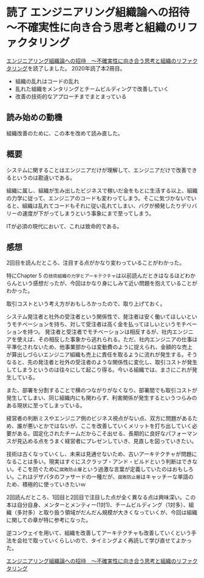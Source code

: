 # 読了 エンジニアリング組織論への招待　～不確実性に向き合う思考と組織のリファクタリング

[エンジニアリング組織論への招待　～不確実性に向き合う思考と組織のリファクタリング](https://amzn.to/2QoYAA6)を読了しました。
2020年読了本2冊目。
	
* 組織の乱れはコードの乱れ
* 乱れた組織をメンタリングとチームビルディングで改善していく
* 改善の技術的なアプローチまでまとまっている

## 読み始めの動機

組織改善のために、この本を改めて読み直した。

## 概要

システムに関することはエンジニアだけが理解して、エンジニアだけで改善できるというのは勘違いである。

組織に属し、組織が生み出したビジネスで稼いだ金をもとに生活する以上、組織の力学に従って、エンジニアのコードも変わってしまう。そこに気づかないでいると、組織は乱れてコードもそれに従い乱れてしまい、バグが頻発したりデリバリーの速度が下がってしまうという事象にまで至ってしまう。

ITが必須の現代において、これは致命的である。

## 感想

2回目を読んだところ、注目する点がかなり変わっていることがわかった。

特にChapter 5 の`技術組織の力学とアーキテクチャ`は以前読んだときはなるほどわからんという感想だったが、今回はかなり身にしみて近い問題を抱えていることがわかった。

取引コストという考え方がおもしろかったので、取り上げておく。

システム発注者と社外の受注者という関係性で、発注者は安く働いてほしいというモチベーションを持ち、対して受注者は高く金を払ってほしいというモチベーションを持つ。
発注者と受注者でモチベーションは相反するが、社内エンジニアを使えば、その相反した事象から逃れられる。ただ、社内エンジニアの仕事は平準化されないため、他事業部からは変動費のように捉えられ、金額的な売上が算出しづらいエンジニア組織も売上に責任を取るように流れが発生する。そうなると、先の発注者と社外の受注者のような関係性に変化し、取引コストが発生してしまうというのは往々にして起こり得る。今いる組織では、まさにこれが発生している。

また、部署を分割することで横のつながりがなくなり、部署間でも取引コストが発生してしまい、同じ組織内にも関わらず、利害関係が発生するというつらみのある現状に至ってしまっている。

経営者の判断ミスやエンジニア側のビジネス視点がない点、双方に問題があるため、誰が悪いとかではないが、ここを改善していくメリットを打ち出していく必要がある。固定化されたチームだからこそ出せる、長期的に良好なパフォーマンスが見込める点をうまく経営者にプレゼンしていき、見直しを図っていきたい。

技術は古くなっていくし、未来は見通せないため、古いアーキテクチャが問題になることは多い。現実はすぐにスクラップ・アンド・ビルドという判断はできない。そこを防ぐために`腐敗防止層`という過激な言葉が定義していたのはおもしろい。これはデザパタのファサードの一種だが、`腐敗防止層`はキャッチーな単語のため、積極的に使っていきたいｗ

2回読んだところ、1回目と2回目で注目した点が全く異なる点は興味深い。この本は自分自身、メンターとメンティー(1対1)、チームビルディング（1対多）、組織（多対多）と取り扱う領域がだんだん規模が大きくなっていくが、今回は組織に関しての章が特に参考になった。

逆コンウェイを用いて、組織を改善してアーキテクチャも改善していくという手法を会社で取っていくらしいので、タイミングよく再読して学び直せてよかった。

[エンジニアリング組織論への招待　～不確実性に向き合う思考と組織のリファクタリング](https://amzn.to/2QoYAA6)